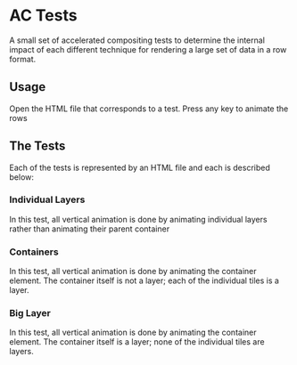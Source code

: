 AC Tests
========

A small set of accelerated compositing tests to determine the internal impact of each different
technique for rendering a large set of data in a row format.

Usage
-----

Open the HTML file that corresponds to a test. Press any key to animate the rows

The Tests
---------

Each of the tests is represented by an HTML file and each is described below:

### Individual Layers

In this test, all vertical animation is done by animating individual layers rather than animating
their parent container

### Containers

In this test, all vertical animation is done by animating the container element. The container
itself is not a layer; each of the individual tiles is a layer.

### Big Layer

In this test, all vertical animation is done by animating the container element. The container
itself is a layer; none of the individual tiles are layers.


